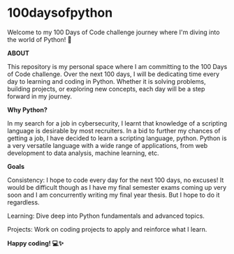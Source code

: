 # 100daysofpython
Welcome to my 100 Days of Code challenge journey where I'm diving into the world of Python! 🚀

**ABOUT**

This repository is my personal space where I am committing to the 100 Days of Code challenge. Over the next 100 days, I will be dedicating time every day to learning and coding in Python. Whether it is solving problems, building projects, or exploring new concepts, each day will be a step forward in my journey.

**Why Python?**

In my search for a job in cybersecurity, I learnt that knowledge of a scripting language is desirable by most recruiters. In a bid to further my chances of getting a job, I have decided to learn a scripting language, python. Python is a very versatile language with a wide range of applications, from web development to data analysis, machine learning, etc.

**Goals** 

Consistency: I hope to code every day for the next 100 days, no excuses! It would be difficult though as I have my final semester exams coming up very soon and I am concurrently writing my final year thesis. But I hope to do it regardless. 


Learning: Dive deep into Python fundamentals and advanced topics.


Projects: Work on coding projects to apply and reinforce what I learn. 


**Happy coding! 💻✨**
